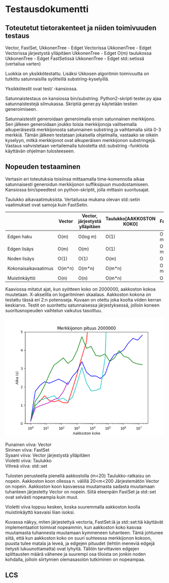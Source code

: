 # Testausdokumentti

## Toteutetut tietorakenteet ja niiden toimivuuden testaus

Vector, 
FastSet, 
UkkonenTree - Edget Vectorissa
UkkonenTree - Edget Vectorissa järjestystä ylläpitäen
UkkonenTree - Edget O(m) taulukossa
UkkonenTree - Edget FastSetissä
UkkonenTree - Edget std::setissä (vertailua varten)

Luokkia on yksikkötestattu. Lisäksi Ukkosen algoritmin toimivuutta on tutkittu satunnaisilla syötteillä substring-kyselyillä.

Yksikkötestit ovat test/ -kansiossa.

Satunnaistestaus on kansiossa bin/substring. Python2-skripti tester.py ajaa satunnaistestejä silmukassa. Skriptiä gener.py käytetään testien generoimiseen.

Satunnaistestit generoidaan generoimalla ensin satunnainen merkkijono. Sen jälkeen generoidaan joukko toisia merkkijonoja valitsemalla alkuperäisestä merkkijonosta satunnainen substring ja vaihtamalla siitä 0-3 merkkiä. Tämän jälkeen testataan jokaisella ohjelmalla, vastaako se oikein kyselyyn, mitkä merkkijonot ovat alkuperäisen merkkijonon substringejä. Vastaus vahvistetaan vertailemalla tulostetta std::substring -funktiota käyttävän ohjelman tulosteeseen.


## Nopeuden testaaminen

Vertasin eri toteutuksia toisiinsa mittaamalla time-komennolla aikaa satunnaisesti generoidun merkkijonon suffiksipuun muodostamiseen. Kansiossa bin/speedtest on python-skriptit, jolla mittasin suoritusajat.

Taulukko aikavaatimuksista. Vertailussa mukana olevan std::setin vaatimukset ovat samoja kuin FastSetin.

|                      | Vector        | Vector, järjestystä ylläpitäen | Taulukko[AAKKOSTON KOKO] | FastSet    |
| -------------------- | ------------- | ------------------------------ | ------------------------ | ---------- |
| Edgen haku           | O(m)          | O(log m)                       | O(1)                     | O(log m)   |
| Edgen lisäys         | O(m)          | O(m)                           | O(1)                     | O(log m)   |
| Noden lisäys         | O(1)          | O(1)                           | O(m)                     | O(1)       |
| Kokonaisaikavaatimus | O(m*n)        | O(m*n)                         | O(m*n)                   | O(n log m) |
| Muistinkäyttö        | O(n)          | O(n)                           | O(m*n)                   | O(n)       |


Kaaviossa mitatut ajat, kun syötteen koko on 2000000, aakkoston kokoa muutetaan. X-akselilla on logaritminen skaalaus. Aakkoston kokona on testattu tässä eri 2:n potensseja. Kuvaan on otettu joka koolta viiden kerran keskiarvo. Testit on suoritettu satunnaisessa järjestyksessä, jolloin koneen suoritusnopeuden vaihtelun vaikutus tasoittuu.

![2000000](https://raw.githubusercontent.com/Hansuzu/tlab/master/doc/alphabet.png)

Punainen viiva: Vector  
Sininen viiva: FastSet  
Syaani viiva: Vector järjestystä ylläpitäen  
Violetti viiva: Taulukko  
Vihreä viiva: std::set  

Tulosten perusteella pienellä aakkostolla (m<20) Taulukko-ratkaisu on nopein. Aakkoston koon ollessa n. välillä 20<m<200 Järjestemätön Vector on nopein. Aakkoston koon kasvaessa muutamasta sadasta muutamaan tuhanteen järjestetty Vector on nopein. Siitä eteenpäin FastSet ja std::set ovat selvästi nopeampia kuin muut.

Violetti viiva loppuu kesken, koska suuremmalla aakkoston koolla muistinkäyttö kasvaisi liian isoksi.

Kuvassa näkyy, miten järjestettyä vectoria, FastSet:iä ja std::set:tiä käyttävät implementaatiot toimivat nopeammin, kun aakkoston koko kasvaa muutamasta tuhannesta muutamaan kymmeneen tuhanteen. Tämä johtunee siitä, että kun aakkoston koko on suuri suhteessa merkkijonon kokoon, puusta tulee matala ja leveä, ja edgejen pituudet (lehtiin meneviä edgejä tietysti lukuunottamatta) ovat lyhyitä. Tällöin tarvittavien edgejen splittausten määrä vähenee ja suurempi osa tiloista on jonkin noden kohdalla, jolloin siirtymien olemasasolon tutkiminen on nopeampaa.

## LCS

